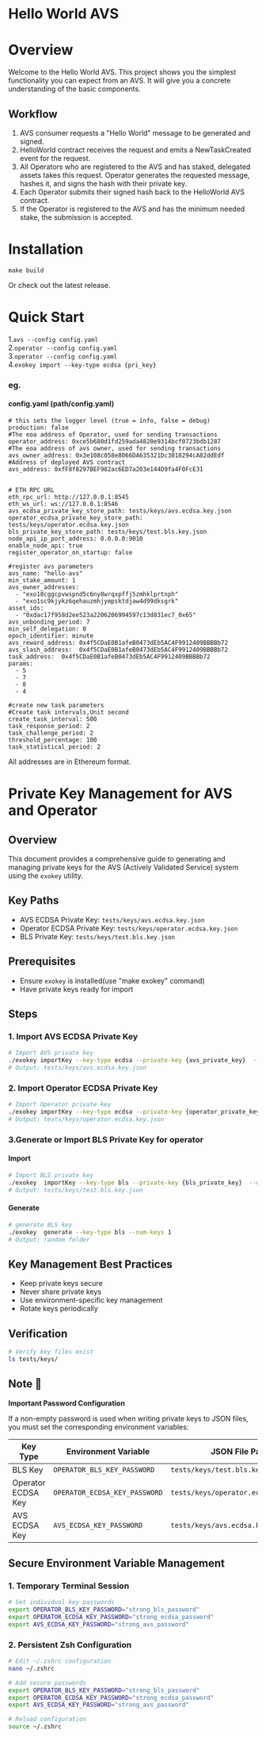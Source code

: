# Hello World AVS
# Overview

Welcome to the Hello World AVS. This project shows you the simplest functionality you can expect from an AVS. It will give you a concrete understanding of the basic components.

## Workflow
1. AVS consumer requests a "Hello World" message to be generated and signed.
2. HelloWorld contract receives the request and emits a NewTaskCreated event for the request.
3. All Operators who are registered to the AVS and has staked, delegated assets takes this request. Operator generates the requested message, hashes it, and signs the hash with their private key.
4. Each Operator submits their signed hash back to the HelloWorld AVS contract.
5. If the Operator is registered to the AVS and has the minimum needed stake, the submission is accepted.

# Installation

`make build`

Or check out the latest release.

# Quick Start

1.`avs --config config.yaml`  
2.`operator --config config.yaml`  
3.`operator --config config.yaml`  
4.`exokey import --key-type ecdsa {pri_key}`  


### eg.
#### config.yaml (path/config.yaml)
```
# this sets the logger level (true = info, false = debug)
production: false
#The eoa address of Operator, used for sending transactions
operator_address: 0xce5b680d1fd259ada4820e9314bcf0723bdb1287
#The eoa address of avs owner, used for sending transactions
avs_owner_address: 0x3e108c058e8066DA635321Dc3018294cA82ddEdf
#Address of deployed AVS contract
avs_address: 0xfF8f8297BEF982ac6ED7a203e144D9fa4F0FcE31


# ETH RPC URL
eth_rpc_url: http://127.0.0.1:8545
eth_ws_url: ws://127.0.0.1:8546
avs_ecdsa_private_key_store_path: tests/keys/avs.ecdsa.key.json
operator_ecdsa_private_key_store_path: tests/keys/operator.ecdsa.key.json
bls_private_key_store_path: tests/keys/test.bls.key.json
node_api_ip_port_address: 0.0.0.0:9010
enable_node_api: true
register_operator_on_startup: false
  
#register avs parameters
avs_name: "hello-avs"
min_stake_amount: 1
avs_owner_addresses:
  - "exo18cggcpvwspnd5c6ny8wrqxpffj5zmhklprtnph"
  - "exo1sc9kjykz6qehauzmhjympsktdjaw4d99dksgrk"
asset_ids:
  - "0xdac17f958d2ee523a2206206994597c13d831ec7_0x65"
avs_unbonding_period: 7
min_self_delegation: 0
epoch_identifier: minute
avs_reward_address: 0x4f5CDaE0B1afeB0473dEb5AC4F9912409BBBBb72
avs_slash_address:  0x4f5CDaE0B1afeB0473dEb5AC4F9912409BBBBb72
task_address:  0x4f5CDaE0B1afeB0473dEb5AC4F9912409BBBBb72
params:
  - 5
  - 7
  - 8
  - 4

#create new task parameters
#Create task intervals,Unit second
create_task_interval: 500
task_response_period: 2
task_challenge_period: 2
threshold_percentage: 100
task_statistical_period: 2
```
All addresses are in Ethereum format.

# Private Key Management for AVS and Operator

## Overview
This document provides a comprehensive guide to generating and managing private keys for the AVS (Actively Validated Service) system using the `exokey` utility.

## Key Paths
- AVS ECDSA Private Key: `tests/keys/avs.ecdsa.key.json`
- Operator ECDSA Private Key: `tests/keys/operator.ecdsa.key.json`
- BLS Private Key: `tests/keys/test.bls.key.json`

## Prerequisites
- Ensure `exokey` is installed(use "make exokey" command)
- Have private keys ready for import

##  Steps

### 1. Import AVS ECDSA Private Key
```bash
# Import AVS private key
./exokey importKey --key-type ecdsa --private-key {avs_private_key}  --output-dir /tests/keys/avs.ecdsa.key.json
# Output: tests/keys/avs.ecdsa.key.json
```

### 2. Import Operator ECDSA Private Key
```bash
# Import Operator private key
./exokey importKey --key-type ecdsa --private-key {operator_private_key} --output-dir /tests/keys/operator.ecdsa.key.json
# Output: tests/keys/operator.ecdsa.key.json
```

### 3.Generate or Import BLS Private Key for operator
#### Import
```bash
# Import BLS private key
./exokey  importKey --key-type bls --private-key {bls_private_key}  --output-dir /tests/keys/test.bls.key.json
# Output: tests/keys/test.bls.key.json
```
#### Generate
```bash
# generate BLS key
./exokey  generate --key-type bls --num-keys 1
# Output: random folder
```

## Key Management Best Practices
- Keep private keys secure
- Never share private keys
- Use environment-specific key management
- Rotate keys periodically

## Verification
```bash
# Verify key files exist
ls tests/keys/
```
## Note 🚨
**Important Password Configuration**

If a non-empty password is used when writing private keys to JSON files, you must set the corresponding environment variables:

| Key Type | Environment Variable | JSON File Path |
|----------|---------------------|----------------|
| BLS Key | `OPERATOR_BLS_KEY_PASSWORD` | `tests/keys/test.bls.key.json` |
| Operator ECDSA Key | `OPERATOR_ECDSA_KEY_PASSWORD` | `tests/keys/operator.ecdsa.key.json` |
| AVS ECDSA Key | `AVS_ECDSA_KEY_PASSWORD` | `tests/keys/avs.ecdsa.key.json` |

## Secure Environment Variable Management

### 1. Temporary Terminal Session
```bash
# Set individual key passwords
export OPERATOR_BLS_KEY_PASSWORD="strong_bls_password"
export OPERATOR_ECDSA_KEY_PASSWORD="strong_ecdsa_password"
export AVS_ECDSA_KEY_PASSWORD="strong_avs_password"
```

### 2. Persistent Zsh Configuration
```bash
# Edit ~/.zshrc configuration
nano ~/.zshrc

# Add secure passwords
export OPERATOR_BLS_KEY_PASSWORD="strong_bls_password"
export OPERATOR_ECDSA_KEY_PASSWORD="strong_ecdsa_password"
export AVS_ECDSA_KEY_PASSWORD="strong_avs_password"

# Reload configuration
source ~/.zshrc
```
